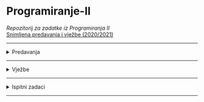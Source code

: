 # Programiranje-II

_Repozitorij za zadatke iz Programiranja II_
</br>
[Snimljena predavanja i vježbe (2020/2021)](https://www.youtube.com/watch?v=R_atSYLO4xI&list=PLJCjqoTZy0H9MTHMyfmoLOqs828E7c0OZ)
<hr>

<details>
  <summary>Predavanja</summary>
  <br>
  
  <p> <a href="https://github.com/saranur/Programiranje-II/blob/main/Predavanja/Predavanja%20-%20code/Predavanje-1.cpp">Predavanje 1 - PRII</a>  -  <a href="https://github.com/saranur/Programiranje-II/blob/main/Predavanja/Teorija/Predavanje%201%20-%20PRII.md">Teorija</a></p>
    <p> <a href="https://github.com/saranur/Programiranje-II/tree/main/Predavanja/Predavanja%20-%20code/Predavanje%202%20-%20PRII">Predavanje 2 - PRII</a>  -  <a href="https://github.com/saranur/Programiranje-II/blob/main/Predavanja/Teorija/Predavanje%202%20-%20PRII.md">Teorija</a></p>
    <p> <a href="">Predavanje 3 - PRII</a>  -  <a href="https://github.com/saranur/Programiranje-II/blob/main/Predavanja/Teorija/Predavanje%203%20-%20PRII.md">Teorija</a></p>
    <p> <a href="">Predavanje 4 - PRII</a>  -  <a href="https://github.com/saranur/Programiranje-II/blob/main/Predavanja/Teorija/Predavanje%204%20-%20PRII.md">Teorija</a></p>
    <p> <a href="">Predavanje 5 - PRII</a>  -  <a href="https://github.com/saranur/Programiranje-II/blob/main/Predavanja/Teorija/Predavanje%205%20-%20PRII.md">Teorija</a></p>
    <p> <a href="">Predavanje 6 - PRII</a>  -  <a href="https://github.com/saranur/Programiranje-II/blob/main/Predavanja/Teorija/Predavanje%206%20-%20PRII.md">Teorija</a></p>
   
 
  </details>
<hr>

<details>
<summary>Vježbe</summary>
<br>

<p> Vježbe 1 - Uvod u OOP: <a href="https://github.com/saranur/Programiranje-II/blob/2e3327e54fae13a380c3d72f3b583a8e4474f568/Vje%C5%BEbe/Postavke/V1_Postavka.docx?raw=true"> Postavka </a>  <a href="https://github.com/saranur/Programiranje-II/blob/main/Vje%C5%BEbe/Rje%C5%A1enja/Vje%C5%BEbe%201%20-%20Rje%C5%A1enje.cpp"> Rješenje</a> ~ <a href="https://github.com/saranur/Programiranje-II/blob/main/Vje%C5%BEbe/Vje%C5%BEbe%202022/Vje%C5%BEba%201/Vjezba_1.cpp">Vježbe 1 (2022)</a> </p>
<p> Vježbe 2 - Klase i objekti: <a href="https://github.com/saranur/Programiranje-II/blob/2e3327e54fae13a380c3d72f3b583a8e4474f568/Vje%C5%BEbe/Postavke/V2_Postavka.docx?raw=true"> Postavka </a>  <a href="https://github.com/saranur/Programiranje-II/blob/main/Vje%C5%BEbe/Rje%C5%A1enja/Vje%C5%BEbe%202%20-%20Rje%C5%A1enje.cpp"> Rješenje </a> ~ <a href="https://github.com/saranur/Programiranje-II/blob/main/Vje%C5%BEbe/Vje%C5%BEbe%202022/Vje%C5%BEba%202/pr2_v2_bioskop_rjesenje.zip?raw=true">Vježbe 2 (2022)</a>  </p>
<p> Vježba 3 - Konstrukturi i destruktori: <a href="https://github.com/saranur/Programiranje-II/blob/2e3327e54fae13a380c3d72f3b583a8e4474f568/Vje%C5%BEbe/Postavke/V3_Postavka.docx?raw=true"> Postavka </a>  <a href="https://github.com/saranur/Programiranje-II/blob/main/Vje%C5%BEbe/Rje%C5%A1enja/Vje%C5%BEbe%203%20-%20Rje%C5%A1enje.cpp"> Rješenje </a> ~ <a href="">Vježbe 3 (2022)</a>  </p>
<p> Vježbe 4 - Preklapanje operatora: <a href="https://github.com/saranur/Programiranje-   II/blob/2e3327e54fae13a380c3d72f3b583a8e4474f568/Vje%C5%BEbe/Postavke/V4_Postavka.docx?raw=true"> Postavka </a>  <a href=""> Rješenje </a> ~ <a href="">Vježbe 4 (2022)</a>  </p>
<p> Vježba 5 - Generičke funkcije i klase: <a href="https://github.com/saranur/Programiranje-II/blob/2e3327e54fae13a380c3d72f3b583a8e4474f568/Vje%C5%BEbe/Postavke/V5_Postavka.docx?raw=true"> Postavka </a>  <a href=""> Rješenje </a></p>
<p> Vježba 5.1 - Napredne funkcije: <a href="https://github.com/saranur/Programiranje-II/blob/2e3327e54fae13a380c3d72f3b583a8e4474f568/Vje%C5%BEbe/Postavke/Postavka%205.1.docx?raw=true"> Postavka </a>  <a href=""> Rješenje </a></p>
<p> Probni ispit (Prva parcijala) 20.04.2021: <a href="https://github.com/saranur/Programiranje-II/blob/2e3327e54fae13a380c3d72f3b583a8e4474f568/Vje%C5%BEbe/Postavke/Music%20probni%20.docx?raw=true"> Postavka </a>  <a href=""> Rješenje </a> </p>
<p> Probni prva parcijala (Kemal) -22.04.2021: <a href="https://github.com/saranur/Programiranje-II/blob/2e3327e54fae13a380c3d72f3b583a8e4474f568/Vje%C5%BEbe/Postavke/Kemal%20probni%20postavka.docx?raw=true"> Postavka </a>  <a href=""> Rješenje </a> </p>
<p> Vježbe 6 - Enumeracije: <a href="https://github.com/saranur/Programiranje-II/blob/2e3327e54fae13a380c3d72f3b583a8e4474f568/Vje%C5%BEbe/Postavke/V6_Postavka.docx?raw=true"> Postavka </a>  <a href=""> Rješenje </a> </p>
<p> Vježbe 7- Polimorfizam: <a href="https://github.com/saranur/Programiranje-II/blob/2e3327e54fae13a380c3d72f3b583a8e4474f568/Vje%C5%BEbe/Postavke/V7_Postavka.docx?raw=true"> Postavka </a>  <a href=""> Rješenje </a></p>
<p> Koncept višenasljednosti u klasama: <a href=""> Postavka </a>  <a href=""> Rješenje </a> </p>
<p> Vježbe 8 Interfejs i višenasljednost: <a href="https://github.com/saranur/Programiranje-II/blob/2e3327e54fae13a380c3d72f3b583a8e4474f568/Vje%C5%BEbe/Postavke/V8_Postavka.docx?raw=true"> Postavka </a>  <a href=""> Rješenje </a></p>
<p> Vježba 9 Exceptions (Greške): <a href="https://github.com/saranur/Programiranje-II/blob/main/Vje%C5%BEbe/Postavke/V9_Postavka.docx?raw=true"> Postavka </a>  <a href=""> Rješenje </a> </p>
<p> Vježba 10 STL: <a href="https://github.com/saranur/Programiranje-II/blob/2e3327e54fae13a380c3d72f3b583a8e4474f568/Vje%C5%BEbe/Postavke/V10_Postavka.docx?raw=true"> Postavka </a>  <a href=""> Rješenje </a> </p>
</details>
<hr>
<details>
<summary>Ispitni zadaci</summary>
<br>

 <p>Ispitni 16.07.2021 G2 <a href="https://github.com/saranur/Programiranje-II/raw/main/Ispitni%20zadaci/Postavke/Ispitni%2016.07.2021%20G2%20postavka.pdf"> Postavka </a>  <a href=""> Rješenje </a></p>
 <p>Ispitni 16.07.2021 G1 <a href="https://github.com/saranur/Programiranje-II/raw/main/Ispitni%20zadaci/Postavke/Ispitni%2016.07.2021%20%20G1%20postavka.pdf"> Postavka</a>  <a href=""> Rješenje </a></p> 
 <p>Ispitni 25.06.2021 G2 <a href="https://github.com/saranur/Programiranje-II/raw/main/Ispitni%20zadaci/Postavke/Ispitni%2025.06.2021%20G2%20postavka.pdf"> Postavka </a>  <a href=""> Rješenje </a></p>
 <p>Ispitni 25.06.2021 G1 <a href="https://github.com/saranur/Programiranje-II/raw/main/Ispitni%20zadaci/Postavke/Ispitni%2025.06.2021%20G1%20postavka.pdf"> Postavka </a>  <a href=""> Rješenje </a></p>
 <p>Ispitni 31.08.2020 <a href="https://github.com/saranur/Programiranje-II/blob/main/Ispitni%20zadaci/Postavke/Ispitni%2031.08.2020.%20postavka.docx?raw=true"> Postavka</a>  <a href=""> Rješenje</a></p>
 <p>Ispitni 15.07.2020 <a href="https://github.com/saranur/Programiranje-II/blob/main/Ispitni%20zadaci/Postavke/Ispitni%2015.07.2020.%20postavka.docx?raw=true"> Postavka</a>  <a href=""> Rješenje </a></p>
 <p>Ispitni 24.06.2020 <a href="https://github.com/saranur/Programiranje-II/blob/main/Ispitni%20zadaci/Postavke/Ispitni%2024.06.2020.%20postavka.docx?raw=true"> Postavka</a>  <a href=""> Rješenje </a></p>
 <p>Ispitni 28.08.2019 <a href="https://github.com/saranur/Programiranje-II/blob/main/Ispitni%20zadaci/Postavke/Ispitni%2028.08.2019.%20postavka.docx?raw=true"> Postavka</a>  <a href=""> Rješenje </a></p>
 <p>Ispitni 04.07.2019 <a href="https://github.com/saranur/Programiranje-II/blob/main/Ispitni%20zadaci/Postavke/Ispitni%2004.07.2019.%20postavka.docx?raw=true"> Postavka</a>  <a href=""> Rješenje </a></p>
 <p>Ispitni 20.06.2019 <a href="https://github.com/saranur/Programiranje-II/blob/main/Ispitni%20zadaci/Postavke/Ispitni%2020.06.2019.%20postavka.docx?raw=true"> Postavka</a>  <a href=""> Rješenje </a></p>
 <p>Ispitni 24.01.2019 <a href="https://github.com/saranur/Programiranje-II/raw/main/Ispitni%20zadaci/Postavke/Ispitni%2024.1.2019%20postavka.pdf"> Postavka </a>  <a href=""> Rješenje </a></p>

</details>
<hr>

